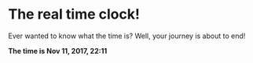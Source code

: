 # The real time clock!

Ever wanted to know what the time is? Well, your journey is about to end!

**The time is Nov 11, 2017, 22:11**